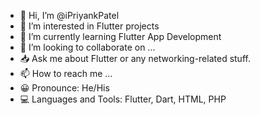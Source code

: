 - 👋 Hi, I’m @iPriyankPatel
- 👀 I’m interested in Flutter projects
- 🌱 I’m currently learning Flutter App Development
- 💞️ I’m looking to collaborate on ...
- 📥 Ask me about Flutter or any networking-related stuff.
- 📫 How to reach me ...
- 😀 Pronounce: He/His
- 💻 Languages and Tools: Flutter, Dart, HTML, PHP

<!---
iPriyankPatel/iPriyankPatel is a ✨ special ✨ repository because its `README.md` (this file) appears on your GitHub profile.
You can click the Preview link to take a look at your changes.
--->
